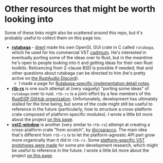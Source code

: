 # Other resources that might be worth looking into

Some of these links might also be scattered around this repo, but it's probably useful to collect them on this page too.

 - [**rutabaga**](https://github.com/wrl/rutabaga/) - [@wrl](https://github.com/wrl) made his own OpenGL GUI crate in C called `rutabaga`, which he used for his commercial VST [cadmium](https://lhiaudio.com/cadmium/). He's interested in eventually porting some of the ideas over to Rust, but in the meantime he's open to people looking into it and getting ideas for their own Rust toolkits. Relicencing from 2-clause BSD is possible if needed; that and other questions about rutabaga can be directed to him (he's pretty active on [the RustAudio Discord](https://discord.gg/QPdhk2u)).
    - I made a page for [Rutabaga-specific implementation detail notes](./rutabaga-notes.md).
 - [**rtb-rs**](https://github.com/rust-dsp/rtb-rs) is one such attempt at (very vaguely) "porting some ideas" of `rutabaga` over to rust. `rtb-rs` is a joint-effort by a few members of the [RustDSP GitHub organization](https://github.com/rust-dsp). Unfortunately, development has ultimately stalled for the time being, but some of the code might still be useful to reference in the future (particularly, how to structure a cross-platform crate composed of platform-specific modules). I wrote a little bit more about the project [on this page](./gui-from-scratch.md#rtb-rs).
 - [**vst2-window**](https://github.com/crsaracco/vst2-window) is another (very similar to `rtb-rs`) attempt at creating a cross-platform crate "from scratch", by [@crsaracco](https://github.com/crsaracco). The main idea that's different from `rtb-rs` is to let the platform-agnostic API part grow more organically than it did in `rtb-rs`. Some [platform-specific VST prototypes were made](https://github.com/crsaracco/vst2-gui-prototypes) for some pre-development research, which might be useful to reference in the future. I wrote a little bit more about the project [on this page](./gui-from-scratch.md#vst2-window).
